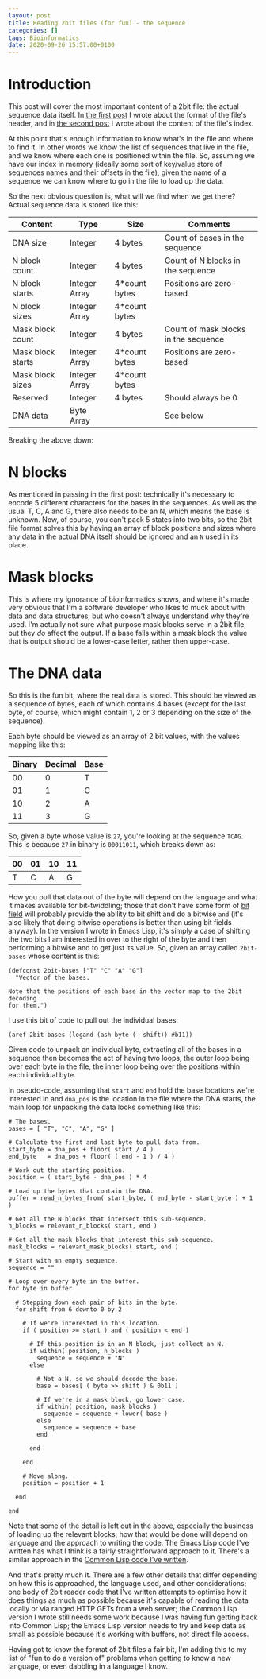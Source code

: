 ```yaml
---
layout: post
title: Reading 2bit files (for fun) - the sequence
categories: []
tags: Bioinformatics
date: 2020-09-26 15:57:00+0100
---
```


# Introduction

This post will cover the most important content of a 2bit file: the actual
sequence data itself. In [the first
post](/2020/08/30/reading-2bit-files-for-fun.html) I wrote about the format
of the file's header, and in [the second
post](/2020/09/05/reading-2bit-files-for-fun-the-index.html) I wrote about
the content of the file's index.

At this point that's enough information to know what's in the file and where
to find it. In other words we know the list of sequences that live in the
file, and we know where each one is positioned within the file. So, assuming
we have our index in memory (ideally some sort of key/value store of
sequences names and their offsets in the file), given the name of a sequence
we can know where to go in the file to load up the data.

So the next obvious question is, what will we find when we get there? Actual
sequence data is stored like this:

| Content           | Type          | Size           | Comments                             |
|-------------------|---------------|----------------|--------------------------------------|
| DNA size          | Integer       | 4 bytes        | Count of bases in the sequence       |
| N block count     | Integer       | 4 bytes        | Count of N blocks in the sequence    |
| N block starts    | Integer Array | 4\*count bytes | Positions are zero-based             |
| N block sizes     | Integer Array | 4\*count bytes |                                      |
| Mask block count  | Integer       | 4 bytes        | Count of mask blocks in the sequence |
| Mask block starts | Integer Array | 4\*count bytes | Positions are zero-based             |
| Mask block sizes  | Integer Array | 4\*count bytes |                                      |
| Reserved          | Integer       | 4 bytes        | Should always be 0                   |
| DNA data          | Byte Array    |                | See below                            |

Breaking the above down:

# N blocks

As mentioned in passing in the first post: technically it's necessary to
encode 5 different characters for the bases in the sequences. As well as the
usual T, C, A and G, there also needs to be an N, which means the base is
unknown. Now, of course, you can't pack 5 states into two bits, so the 2bit
file format solves this by having an array of block positions and sizes
where any data in the actual DNA itself should be ignored and an `N` used in
its place.

# Mask blocks

This is where my ignorance of bioinformatics shows, and where it's made very
obvious that I'm a software developer who likes to muck about with data and
data structures, but who doesn't always understand why they're used. I'm
actually not sure what purpose mask blocks serve in a 2bit file, but they
*do* affect the output. If a base falls within a mask block the value that
is output should be a lower-case letter, rather then upper-case.

# The DNA data

So this is the fun bit, where the real data is stored. This should be viewed
as a sequence of bytes, each of which contains 4 bases (except for the last
byte, of course, which might contain 1, 2 or 3 depending on the size of the
sequence).

Each byte should be viewed as an array of 2 bit values, with the values
mapping like this:

| Binary | Decimal | Base |
|--------|---------|------|
| 00     | 0       | T    |
| 01     | 1       | C    |
| 10     | 2       | A    |
| 11     | 3       | G    |

So, given a byte whose value is `27`, you're looking at the sequence `TCAG`.
This is because `27` in binary is `00011011`, which breaks down as:

| 00 | 01 | 10 | 11 |
|----|----|----|----|
| T  | C  | A  | G  |

How you pull that data out of the byte will depend on the language and what
it makes available for bit-twiddling; those that don't have some form of
[bit field](https://en.wikipedia.org/wiki/Bit_field) will probably provide
the ability to bit shift and do a bitwise `and` (it's also likely that doing
bitwise operations is better than using bit fields anyway). In the version I
wrote in Emacs Lisp, it's simply a case of shifting the two bits I am
interested in over to the right of the byte and then performing a bitwise
and to get just its value. So, given an array called `2bit-bases` whose
content is this:

```elisp
(defconst 2bit-bases ["T" "C" "A" "G"]
  "Vector of the bases.

Note that the positions of each base in the vector map to the 2bit decoding
for them.")
```

I use this bit of code to pull out the individual bases:

```elisp
(aref 2bit-bases (logand (ash byte (- shift)) #b11))
```

Given code to unpack an individual byte, extracting all of the bases in a
sequence then becomes the act of having two loops, the outer loop being over
each byte in the file, the inner loop being over the positions within each
individual byte.

In pseudo-code, assuming that `start` and `end` hold the base locations
we're interested in and `dna_pos` is the location in the file where the DNA
starts, the main loop for unpacking the data looks something like this:

```
# The bases.
bases = [ "T", "C", "A", "G" ]

# Calculate the first and last byte to pull data from.
start_byte = dna_pos + floor( start / 4 )
end_byte   = dna_pos + floor( ( end - 1 ) / 4 )

# Work out the starting position.
position = ( start_byte - dna_pos ) * 4

# Load up the bytes that contain the DNA.
buffer = read_n_bytes_from( start_byte, ( end_byte - start_byte ) + 1 )

# Get all the N blocks that intersect this sub-sequence.
n_blocks = relevant_n_blocks( start, end )

# Get all the mask blocks that interest this sub-sequence.
mask_blocks = relevant_mask_blocks( start, end )

# Start with an empty sequence.
sequence = ""

# Loop over every byte in the buffer.
for byte in buffer

  # Stepping down each pair of bits in the byte.
  for shift from 6 downto 0 by 2

    # If we're interested in this location.
    if ( position >= start ) and ( position < end )

      # If this position is in an N block, just collect an N.
      if within( position, n_blocks )
        sequence = sequence + "N"
      else

        # Not a N, so we should decode the base.
        base = bases[ ( byte >> shift ) & 0b11 ]

        # If we're in a mask block, go lower case.
        if within( position, mask_blocks )
          sequence = sequence + lower( base )
        else
          sequence = sequence + base
        end

      end

    end

    # Move along.
    position = position + 1

  end

end
```

Note that some of the detail is left out in the above, especially the
business of loading up the relevant blocks; how that would be done will
depend on language and the approach to writing the code. The Emacs Lisp code
I've written has what I think is a fairly straightforward approach to it.
There's a similar approach in the [Common Lisp code I've
written](https://github.com/davep/org-davep-2bit).

And that's pretty much it. There are a few other details that differ
depending on how this is approached, the language used, and other
considerations; one body of 2bit reader code that I've written attempts to
optimise how it does things as much as possible because it's capable of
reading the data locally or via ranged HTTP GETs from a web server; the
Common Lisp version I wrote still needs some work because I was having fun
getting back into Common Lisp; the Emacs Lisp version needs to try and keep
data as small as possible because it's working with buffers, not direct file
access.

Having got to know the format of 2bit files a fair bit, I'm adding this to
my list of "fun to do a version of" problems when getting to know a new
language, or even dabbling in a language I know.

[//]: # (2020-09-26-reading-2bit-files-for-fun-the-sequence.md ends here)
